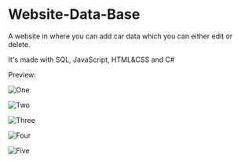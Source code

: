# Website-Data-Base
A website in where you can add car data which you can either edit or delete.

It's made with SQL, JavaScript, HTML&CSS and C#

Preview:

![One](https://user-images.githubusercontent.com/100083184/196580347-790e795f-6f6f-4d50-ab71-db03ea341481.png)

![Two](https://user-images.githubusercontent.com/100083184/196521130-f5d6e926-e97d-4524-849c-081fbe8a4f36.png)

![Three](https://user-images.githubusercontent.com/100083184/196521211-f10eeaac-63b5-4d60-9232-cf533d3a3da2.png)

![Four](https://user-images.githubusercontent.com/100083184/196521272-9215cb50-7d57-49c1-9ef7-9ecac30157b8.png)

![Five](https://user-images.githubusercontent.com/100083184/196580428-8b474816-1437-4bf8-b62c-97402173a050.png)
